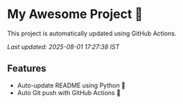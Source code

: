 # My Awesome Project 🚀

This project is automatically updated using GitHub Actions.

_Last updated: 2025-08-01 17:27:38 IST_

## Features
- Auto-update README using Python 🐍
- Auto Git push with GitHub Actions 🤖
